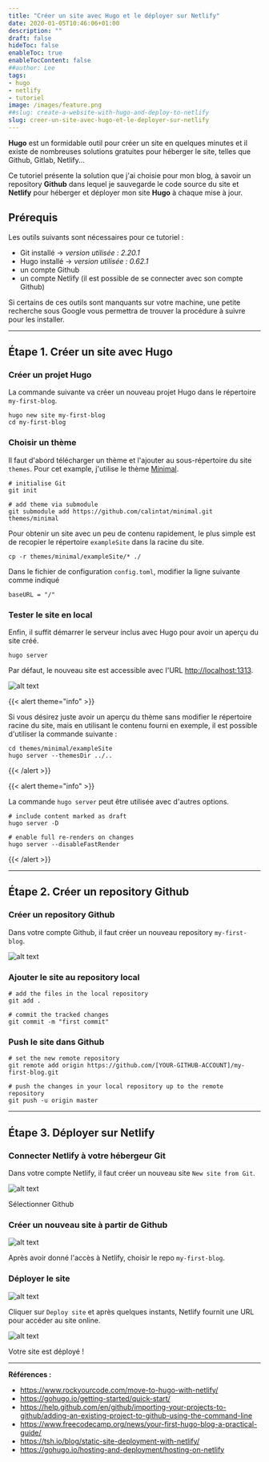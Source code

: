 ```yaml
---
title: "Créer un site avec Hugo et le déployer sur Netlify"
date: 2020-01-05T10:46:06+01:00
description: ""
draft: false
hideToc: false
enableToc: true
enableTocContent: false
##author: Lee
tags: 
- hugo
- netlify
- tutoriel
image: /images/feature.png
##slug: create-a-website-with-hugo-and-deploy-to-netlify
slug: creer-un-site-avec-hugo-et-le-deployer-sur-netlify
---
```


**Hugo** est un formidable outil pour créer un site en quelques minutes et il existe de nombreuses solutions gratuites pour héberger le site, telles que Github, Gitlab, Netlify...

Ce tutoriel présente la solution que j'ai choisie pour mon blog, à savoir un repository **Github** dans lequel je sauvegarde le code source du site et **Netlify** pour héberger et déployer mon site **Hugo** à chaque mise à jour. 

## Prérequis

Les outils suivants sont nécessaires pour ce tutoriel :

- Git installé → *version utilisée : 2.20.1*
- Hugo installé → *version utilisée : 0.62.1*
- un compte Github 
- un compte Netlify (il est possible de se connecter avec son compte Github)

Si certains de ces outils sont manquants sur votre machine, une petite recherche sous Google vous permettra de trouver la procédure à suivre pour les installer.

---

## Étape 1. Créer un site avec Hugo

### Créer un projet Hugo

La commande suivante va créer un nouveau projet Hugo dans le répertoire `my-first-blog`.

    hugo new site my-first-blog
    cd my-first-blog

### Choisir un thème

Il faut d'abord télécharger un thème et l'ajouter au sous-répertoire du site `themes`. Pour cet example, j'utilise le thème [Minimal](https://themes.gohugo.io/minimal/). 

    # initialise Git
    git init

    # add theme via submodule
    git submodule add https://github.com/calintat/minimal.git themes/minimal

Pour obtenir un site avec un peu de contenu rapidement, le plus simple est de recopier le répertoire `exampleSite` dans la racine du site. 

    cp -r themes/minimal/exampleSite/* ./

Dans le fichier de configuration `config.toml`, modifier la ligne suivante comme indiqué

    baseURL = "/"

### Tester le site en local

Enfin, il suffit démarrer le serveur inclus avec Hugo pour avoir un aperçu du site créé.

    hugo server 

Par défaut, le nouveau site est accessible avec l'URL [http://localhost:1313](http://localhost:1313).

![alt text](./local-view-site.png "view local site")

{{< alert theme="info" >}}

Si vous désirez juste avoir un aperçu du thème sans modifier le répertoire racine du site, mais en utilisant le contenu fourni en exemple, il est possible d'utiliser la commande suivante :

    cd themes/minimal/exampleSite
    hugo server --themesDir ../..

{{< /alert >}}

{{< alert theme="info" >}}

La commande `hugo server` peut être utilisée avec d'autres options.

    # include content marked as draft 
    hugo server -D

    # enable full re-renders on changes
    hugo server --disableFastRender

{{< /alert >}}

---

## Étape 2. Créer un repository Github

### Créer un repository Github

Dans votre compte Github, il faut créer un nouveau repository `my-first-blog`.

![alt text](./github-create-repo.png "create repository github")

### Ajouter le site au repository local

    # add the files in the local repository
    git add .

    # commit the tracked changes
    git commit -m "first commit"

### Push le site dans Github

    # set the new remote repository
    git remote add origin https://github.com/[YOUR-GITHUB-ACCOUNT]/my-first-blog.git

    # push the changes in your local repository up to the remote repository
    git push -u origin master

---

## Étape 3. Déployer sur Netlify

### Connecter Netlify à votre hébergeur Git

Dans votre compte Netlify, il faut créer un nouveau site `New site from Git`.

![alt text](./netlify-connect-git.png "netlify connect github")

Sélectionner Github

### Créer un nouveau site à partir de Github

![alt text](./netlify-pick-repo.png "netlify pick repository")

Après avoir donné l'accès à Netlify, choisir le repo `my-first-blog`.

### Déployer le site

![alt text](./netlify-build-options.png "netlify build options")

Cliquer sur `Deploy site` et après quelques instants, Netlify fournit une URL pour accéder au site online.

![alt text](./netlify-deploy-site.png "netlify deploy site")

Votre site est déployé !

---

**Références :**

- https://www.rockyourcode.com/move-to-hugo-with-netlify/
- https://gohugo.io/getting-started/quick-start/
- https://help.github.com/en/github/importing-your-projects-to-github/adding-an-existing-project-to-github-using-the-command-line
- https://www.freecodecamp.org/news/your-first-hugo-blog-a-practical-guide/
- https://tsh.io/blog/static-site-deployment-with-netlify/
- https://gohugo.io/hosting-and-deployment/hosting-on-netlify
  